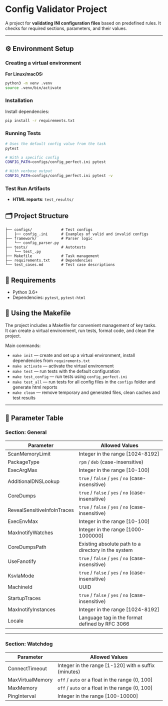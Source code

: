 # Config Validator Project

A project for **validating INI configuration files** based on predefined rules. It checks for required sections, parameters, and their values.

---

## ⚙️ Environment Setup

### Creating a virtual environment

**For Linux/macOS:**
```bash
python3 -m venv .venv
source .venv/bin/activate
```

### Installation

Install dependencies:
```bash
pip install -r requirements.txt
```

### Running Tests
```bash
# Uses the default config value from the task
pytest 

# With a specific config
CONFIG_PATH=configs/config_perfect.ini pytest 

# With verbose output
CONFIG_PATH=configs/config_perfect.ini pytest -v
```

### Test Run Artifacts

- **HTML reports**: `test_results/` 

## 🗂️ Project Structure

```
├── configs/             # Test configs
│   ├── config_.ini      # Examples of valid and invalid configs
├── framework/           # Parser logic
│   └── config_parser.py
├── tests/               # Autotests
│   └── test_.py
├── Makefile             # Task management
├── requirements.txt     # Dependencies
└── test_cases.md        # Test case descriptions
```

## 📌 Requirements

- Python 3.6+
- Dependencies: `pytest`, `pytest-html`

## 🚀 Using the Makefile

The project includes a Makefile for convenient management of key tasks.  
It can create a virtual environment, run tests, format code, and clean the project.

Main commands:

- `make init` — create and set up a virtual environment, install dependencies from `requirements.txt`  
- `make activate` — activate the virtual environment  
- `make test` — run tests with the default configuration  
- `make test_config` — run tests using `config_perfect.ini`  
- `make test_all` — run tests for all config files in the `configs` folder and generate html reports  
- `make clean` — remove temporary and generated files, clean caches and test results  

---

## 📑 Parameter Table

### Section: General

| Parameter                  | Allowed Values                                                                                      |
|---------------------------|-----------------------------------------------------------------------------------------------------|
| ScanMemoryLimit           | Integer in the range [1024-8192]                                                                    |
| PackageType               | `rpm` / `deb` (case-insensitive)                                                                    |
| ExecArgMax                | Integer in the range [10-100]                                                                       |
| AdditionalDNSLookup       | `true` / `false` / `yes` / `no` (case-insensitive)                                                  |
| CoreDumps                 | `true` / `false` / `yes` / `no` (case-insensitive)                                                  |
| RevealSensitiveInfoInTraces | `true` / `false` / `yes` / `no` (case-insensitive)                                              |
| ExecEnvMax                | Integer in the range [10-100]                                                                       |
| MaxInotifyWatches         | Integer in the range [1000-1000000]                                                                 |
| CoreDumpsPath             | Existing absolute path to a directory in the system                                                 |
| UseFanotify               | `true` / `false` / `yes` / `no` (case-insensitive)                                                  |
| KsvlaMode                 | `true` / `false` / `yes` / `no` (case-insensitive)                                                  |
| MachineId                 | UUID                                                                                                 |
| StartupTraces             | `true` / `false` / `yes` / `no` (case-insensitive)                                                  |
| MaxInotifyInstances       | Integer in the range [1024-8192]                                                                    |
| Locale                    | Language tag in the format defined by RFC 3066                                                      |

---

### Section: Watchdog

| Parameter                  | Allowed Values                                                                                      |
|---------------------------|-----------------------------------------------------------------------------------------------------|
| ConnectTimeout            | Integer in the range [1-120] with `m` suffix (minutes)                                              |
| MaxVirtualMemory          | `off` / `auto` or a float in the range (0, 100]                                                     |
| MaxMemory                 | `off` / `auto` or a float in the range (0, 100]                                                     |
| PingInterval              | Integer in the range [100-10000]                                                                    |